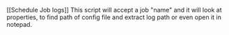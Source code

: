 [[Schedule Job logs]] This script will accept a job "name" and it will look at properties, to find path of config file and extract log path or even open it in notepad.